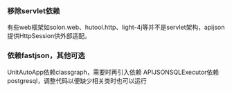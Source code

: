 ### 移除servlet依赖

有些web框架如solon.web、hutool.http、light-4j等并不是servlet架构，apijson提供HttpSession供外部适配。

### 依赖fastjson，其他可选

UnitAutoApp依赖classgraph，需要时再引入依赖
APIJSONSQLExecutor依赖postgresql，调整代码以便缺少相关类时也可以运行
